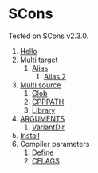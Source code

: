 # SCons

Tested on SCons v2.3.0.

1.  [Hello](hello/)
1.  [Multi target](multi-target/)
    1.  [Alias](alias/)
        1. [Alias 2](alias2/)
1.  [Multi source](multi-source/)
    1. [Glob](glob/)
    1. [CPPPATH](cpppath/)
    1. [Library](library/)
1.  [ARGUMENTS](arguments/)
    1.  [VariantDir](variant-dir/)
1.  [Install](install/)
1.  Compiler parameters
    1.  [Define](define/)
    1.  [CFLAGS](cflags/)
